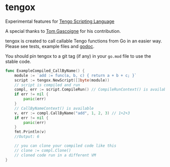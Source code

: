 # tengox
Experimental features for [Tengo Scripting Language](https://github.com/d5/tengo)

A special thanks to [Tom Gascoigne](https://github.com/tgascoigne) for his contribution.

tengox is created to call callable Tengo functions from Go in an easier way.
Please see tests, example files and [godoc](https://godoc.org/github.com/ozanh/tengox).

You should pin tengox to a git tag (if any) in your `go.mod` file to use the stable code.

```go
func ExampleCompiled_CallByName() {
	module := `add := func(a, b, c) { return a + b + c; }`
	script := tengox.NewScript([]byte(module))
	// script is compiled and run
	compl, err := script.CompileRun() // CompileRunContext() is available
	if err != nil {
		panic(err)
	}
	// CallByNameContext() is available
	v, err := compl.CallByName("add", 1, 2, 3) // 1+2+3
	if err != nil {
		panic(err)
	}
	fmt.Println(v)
	//Output: 6

	// you can clone your compiled code like this
	// clone := compl.Clone()
	// cloned code run in a different VM
}
```
